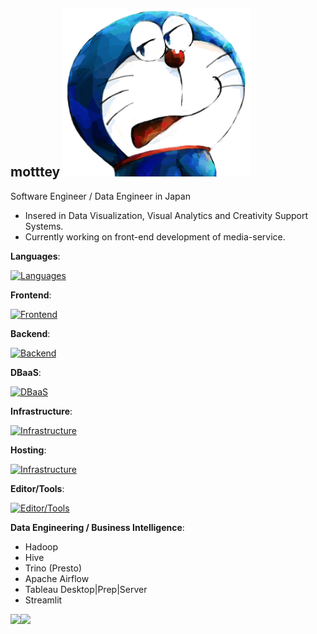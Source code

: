 ## motttey  <img src="profile.png" width="300px" alt="I love Doraemon.">

Software Engineer / Data Engineer in Japan 

- Insered in Data Visualization, Visual Analytics and Creativity Support Systems.
- Currently working on front-end development of media-service.


**Languages**:

[![Languages](https://skillicons.dev/icons?i=js,ts,python,java)](https://skillicons.dev)

**Frontend**:

[![Frontend](https://skillicons.dev/icons?i=html,css,nodejs,d3,threejs,react,nextjs,vite,vue,nuxtjs,vitest,jest,jquery,tailwind,npm,yarn&perline=6)](https://skillicons.dev)

**Backend**:

[![Backend](https://skillicons.dev/icons?i=spring,maven,gradle)](https://skillicons.dev)

**DBaaS**:

[![DBaaS](https://skillicons.dev/icons?i=mysql,cassandra)](https://skillicons.dev)

**Infrastructure**:

[![Infrastructure](https://skillicons.dev/icons?i=kubernetes)](https://skillicons.dev)

**Hosting**:

[![Infrastructure](https://skillicons.dev/icons?i=netlify,firebase)](https://skillicons.dev)

**Editor/Tools**:

[![Editor/Tools](https://skillicons.dev/icons?i=vscode,idea,git,github)](https://skillicons.dev)

**Data Engineering / Business Intelligence**:
- Hadoop
- Hive
- Trino (Presto)
- Apache Airflow
- Tableau Desktop|Prep|Server
- Streamlit

<a href="https://github.com/motttey/github-readme-stats">
  <img align="left" src="https://github-readme-stats.vercel.app/api?username=motttey&count_private=true&include_all_commits&show_icons=true&show_icons=true" />
</a>
<a href="https://github.com/motttey/github-readme-stats">
  <img align="left" src="https://github-readme-stats.vercel.app/api/top-langs/?username=motttey" />
</a>
